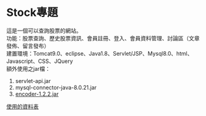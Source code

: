 # Stock專題
這是一個可以查詢股票的網站。  
功能：股票查詢、歷史股票資訊、會員註冊、登入、會員資料管理、討論區（文章發佈、留言發布）  
建置環境：Tomcat9.0、eclipse、Java1.8、Servlet/JSP、Mysql8.0、html、Javascript、CSS、JQuery  
額外使用之jar檔：
1. servlet-api.jar
2. mysql-connector-java-8.0.21.jar
3. [encoder-1.2.2.jar](https://github.com/OWASP/owasp-java-encoder/wiki)  

[使用的資料表](https://hackmd.io/@UlQmIJcSSeiBj1VqKqon6Q/ByrKLDtBP)  
